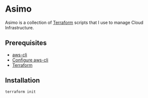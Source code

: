 # Asimo

Asimo is a collection of [Terraform][1] scripts that I use to manage Cloud Infrastructure.

## Prerequisites

- [aws-cli][3]
- [Configure aws-cli][4]
- [Terraform][2]

## Installation

`terraform init`

[1]: https://www.terraform.io/
[2]: https://learn.hashicorp.com/tutorials/terraform/install-cli
[3]: https://aws.amazon.com/cli/
[4]: https://docs.aws.amazon.com/cli/latest/userguide/cli-configure-quickstart.html
